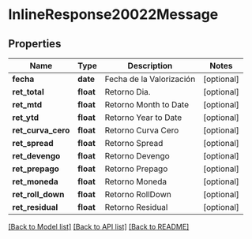 # InlineResponse20022Message

## Properties
Name | Type | Description | Notes
------------ | ------------- | ------------- | -------------
**fecha** | **date** | Fecha de la Valorización | [optional] 
**ret_total** | **float** | Retorno Dia. | [optional] 
**ret_mtd** | **float** | Retorno Month to Date | [optional] 
**ret_ytd** | **float** | Retorno Year to Date | [optional] 
**ret_curva_cero** | **float** | Retorno Curva Cero | [optional] 
**ret_spread** | **float** | Retorno Spread | [optional] 
**ret_devengo** | **float** | Retorno Devengo | [optional] 
**ret_prepago** | **float** | Retorno Prepago | [optional] 
**ret_moneda** | **float** | Retorno Moneda | [optional] 
**ret_roll_down** | **float** | Retorno RollDown | [optional] 
**ret_residual** | **float** | Retorno Residual | [optional] 

[[Back to Model list]](../README.md#documentation-for-models) [[Back to API list]](../README.md#documentation-for-api-endpoints) [[Back to README]](../README.md)

